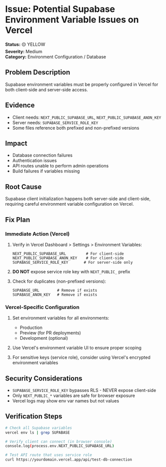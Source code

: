 # Issue: Potential Supabase Environment Variable Issues on Vercel

**Status:** 🟡 YELLOW  
**Severity:** Medium  
**Category:** Environment Configuration / Database

## Problem Description
Supabase environment variables must be properly configured in Vercel for both client-side and server-side access.

## Evidence
- Client needs: `NEXT_PUBLIC_SUPABASE_URL`, `NEXT_PUBLIC_SUPABASE_ANON_KEY`
- Server needs: `SUPABASE_SERVICE_ROLE_KEY`
- Some files reference both prefixed and non-prefixed versions

## Impact
- Database connection failures
- Authentication issues
- API routes unable to perform admin operations
- Build failures if variables missing

## Root Cause
Supabase client initialization happens both server-side and client-side, requiring careful environment variable configuration on Vercel.

## Fix Plan

### Immediate Action (Vercel)
1. Verify in Vercel Dashboard > Settings > Environment Variables:
   ```
   NEXT_PUBLIC_SUPABASE_URL         # For client-side
   NEXT_PUBLIC_SUPABASE_ANON_KEY    # For client-side
   SUPABASE_SERVICE_ROLE_KEY       # For server-side only
   ```

2. **DO NOT** expose service role key with `NEXT_PUBLIC_` prefix

3. Check for duplicates (non-prefixed versions):
   ```
   SUPABASE_URL        # Remove if exists
   SUPABASE_ANON_KEY   # Remove if exists
   ```

### Vercel-Specific Configuration
1. Set environment variables for all environments:
   - Production
   - Preview (for PR deployments)
   - Development (optional)

2. Use Vercel's environment variable UI to ensure proper scoping

3. For sensitive keys (service role), consider using Vercel's encrypted environment variables

## Security Considerations
- `SUPABASE_SERVICE_ROLE_KEY` bypasses RLS - NEVER expose client-side
- Only `NEXT_PUBLIC_*` variables are safe for browser exposure
- Vercel logs may show env var names but not values

## Verification Steps
```bash
# Check all Supabase variables
vercel env ls | grep SUPABASE

# Verify client can connect (in browser console)
console.log(process.env.NEXT_PUBLIC_SUPABASE_URL)

# Test API route that uses service role
curl https://yourdomain.vercel.app/api/test-db-connection
```